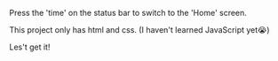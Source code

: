 Press the 'time' on the status bar to switch to the 'Home' screen.

This project only has html and css.
(I haven't learned JavaScript yet😭)

Les't get it!
